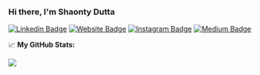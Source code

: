 ### Hi there, I'm Shaonty Dutta


<a target="_blank">[![Linkedin Badge](https://img.shields.io/badge/-LinkedIn-0e76a8?style=flat-square&logo=Linkedin&logoColor=white)](https://linkedin.com/in/s1s1ty)</a>
[![Website Badge](https://img.shields.io/badge/Website-3b5998?style=flat-square&logo=google-chrome&logoColor=white)](https://s1s1ty.github.io)
[![Instagram Badge](https://img.shields.io/badge/-Instagram-e4405f?style=flat-square&logo=Instagram&logoColor=white)](https://www.instagram.com/s0s0typ)
[![Medium Badge](https://img.shields.io/badge/medium-%2312100E.svg?&style=for-square&logo=medium&logoColor=white)](https://s1s1ty.medium.com/)



📈 **My GitHub Stats:**

<a href="https://github.com/s1s1ty" target="_blank">
  <img align="center" src="https://github-readme-stats.vercel.app/api?username=s1s1ty&theme=default&show_icons=true&count_private=true&hide=contribs&line_height=40" />
</a>


